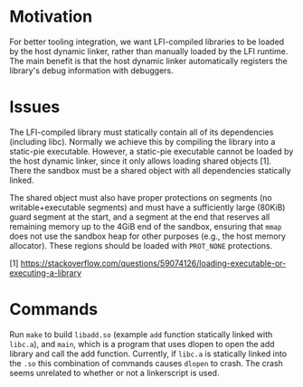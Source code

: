 # Motivation

For better tooling integration, we want LFI-compiled libraries to be loaded by the host dynamic linker, rather than manually loaded by the LFI runtime. The main benefit is that the host dynamic linker automatically registers the library's debug information with debuggers.

# Issues

The LFI-compiled library must statically contain all of its dependencies (including libc). Normally we achieve this by compiling the library into a static-pie executable. However, a static-pie executable cannot be loaded by the host dynamic linker, since it only allows loading shared objects [1]. There the sandbox must be a shared object with all dependencies statically linked.

The shared object must also have proper protections on segments (no writable+executable segments) and must have a sufficiently large (80KiB) guard segment at the start, and a segment at the end that reserves all remaining memory up to the 4GiB end of the sandbox, ensuring that `mmap` does not use the sandbox heap for other purposes (e.g., the host memory allocator). These regions should be loaded with `PROT_NONE` protections.

[1] https://stackoverflow.com/questions/59074126/loading-executable-or-executing-a-library

# Commands

Run `make` to build `libadd.so` (example `add` function statically linked with `libc.a`), and `main`, which is a program that uses dlopen to open the add library and call the add function. Currently, if `libc.a` is statically linked into the `.so` this combination of commands causes `dlopen` to crash. The crash seems unrelated to whether or not a linkerscript is used.
